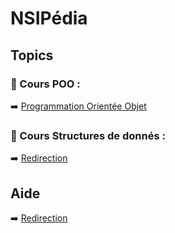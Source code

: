 # NSIPédia
## Topics

### 📁 Cours POO :
➡️ [Programmation Orientée Objet](https://github.com/h4r1cX/NSIpedia/blob/main/poo.md)

### 📁 Cours Structures de donnés :
➡️ [Redirection](https://github.com/h4r1cX/NSIpedia/blob/main/structures_de_donn%C3%A9es.md)

## Aide

➡️ [Redirection](https://github.com/h4r1cX/NSIpedia/blob/main/aide_github.md)
